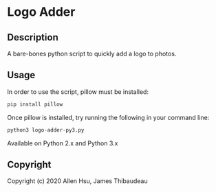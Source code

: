# Logo Adder

## Description

A bare-bones python script to quickly add a logo to photos.

## Usage

In order to use the script, pillow must be installed: 

```python
pip install pillow
```

Once pillow is installed, try running the following in your command line:

```python
python3 logo-adder-py3.py
```

Available on Python 2.x and Python 3.x

## Copyright

Copyright (c) 2020 Allen Hsu, James Thibaudeau

